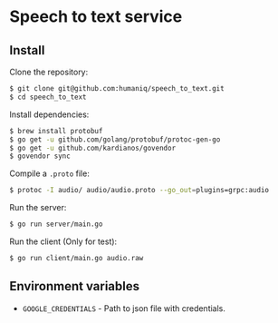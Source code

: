 # Speech to text service

## Install

Clone the repository:

```bash
$ git clone git@github.com:humaniq/speech_to_text.git
$ cd speech_to_text
```

Install dependencies:

```bash
$ brew install protobuf
$ go get -u github.com/golang/protobuf/protoc-gen-go
$ go get -u github.com/kardianos/govendor
$ govendor sync
```

Compile a `.proto` file:

```bash
$ protoc -I audio/ audio/audio.proto --go_out=plugins=grpc:audio
```

Run the server:

```bash
$ go run server/main.go
```

Run the client (Only for test):

```bash
$ go run client/main.go audio.raw
```

## Environment variables

- `GOOGLE_CREDENTIALS` - Path to json file with credentials.
